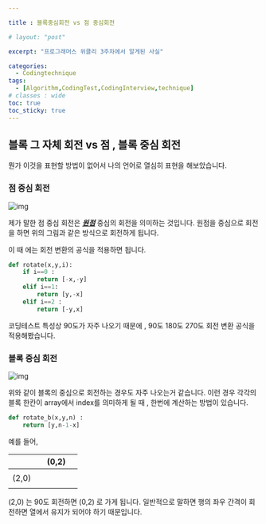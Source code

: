```yaml
---

title : 블록중심회전 vs 점 중심회전

# layout: "post"

excerpt: "프로그래머스 위클리 3주차에서 알게된 사실"

categories:
  - Codingtechnique
tags:
  - [Algorithm,CodingTest,CodingInterview,technique]
# classes : wide
toc: true
toc_sticky: true
---
```

## 블록 그 자체 회전 vs 점 , 블록 중심 회전

뭔가 이것을 표현할 방법이 없어서 나의 언어로 열심히 표현을 해보았습니다.

### 점 중심 회전

![img](https://upload.wikimedia.org/wikipedia/commons/thumb/3/3a/Matrix-font-linear-map001Rota.svg/300px-Matrix-font-linear-map001Rota.svg.png)

제가 말한 점 중심 회전은 ***<u>원점</u>*** 중심의 회전을 의미하는 것입니다.  원점을 중심으로 회전을 하면 위의 그림과 같은 방식으로 회전하게 됩니다. 

이 때 에는 회전 변환의 공식을 적용하면 됩니다.

```python
def rotate(x,y,i):
    if i==0 :
        return [-x,-y]
    elif i==1:
        return [y,-x]
    elif i==2 :
        return [-y,x]
```

코딩테스트 특성상 90도가 자주 나오기 때문에 , 90도 180도 270도 회전 변환 공식을 적용해봤습니다.

### 블록 중심 회전



![img](https://mblogthumb-phinf.pstatic.net/MjAxNjExMTdfNDQg/MDAxNDc5Mzc0ODEwMDMy.iPQD1x3dSSC9xiN1-otlcLLBaCoQzZzp0K0StWwMxVkg.p018XqVtiMbBrXBsYYF2piOkrIJWB8ng82uDG3SN4Bcg.PNG.dnpc7848/tetris_fig5.png?type=w800)

위와 같이 블록의 중심으로 회전하는 경우도 자주 나오는거 같습니다.  이런 경우 각각의 블록 한칸이 array에서 index를 의미하게 될 때 , 한번에 계산하는 방법이 있습니다.

```python
def rotate_b(x,y,n) :
    return [y,n-1-x]
```

예를 들어, 

|       |      | (0,2) |      |
| ----- | ---- | ----- | ---- |
|       |      |       |      |
| (2,0) |      |       |      |
|       |      |       |      |

(2,0) 는 90도 회전하면 (0,2) 로 가게 됩니다. 
일반적으로 말하면 행의 좌우 간격이 회전하면 열에서 유지가 되어야 하기 때문입니다.